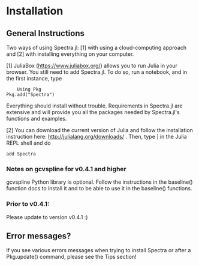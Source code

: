 # Installation

## General Instructions

Two ways of using Spectra.jl: [1] with using a cloud-computing approach and [2] with installing everything on your computer.

[1] JuliaBox (https://www.juliabox.org/) allows you to run Julia in your browser. You still need to add Spectra.jl. To do so, run a notebook, and in the first instance, type

		Using Pkg
    Pkg.add("Spectra")

Everything should install without trouble. Requirements in Spectra.jl are extensive and will provide you all the packages needed by Spectra.jl's functions and examples.

[2] You can download the current version of Julia and follow the installation instruction here: http://julialang.org/downloads/ . Then, type ] in the Julia REPL shell and do

    add Spectra

### Notes on gcvspline for v0.4.1 and higher

gcvspline Python library is optional. Follow the instructions in the baseline() function docs to install it and
to be able to use it in the baseline() functions.

### Prior to v0.4.1:

Please update to version v0.4.1 :)

## Error messages?

If you see various errors messages when trying to install Spectra or after a Pkg.update() command, please see the Tips section!
